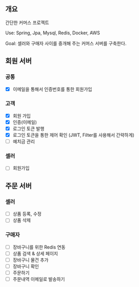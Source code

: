 ## 개요
간단한 커머스 프로젝트

Use: Spring, Jpa, Mysql, Redis, Docker, AWS

Goal: 셀러와 구매자 사이를 중개해 주는 커머스 서버를 구축한다.

## 회원 서버
### 공통
- [x] 이메일을 통해서 인증번호를 통한 회원가입

### 고객
- [x] 회원 가입
- [x] 인증(이메일)
- [x] 로그인 토큰 발행
- [x] 로그인 토큰을 통한 제어 확인 (JWT, Filter를 사용해서 간략하게)
- [ ] 예치금 관리

### 셀러
- [ ] 회원가입

## 주문 서버

### 셀러
- [ ] 상품 등록, 수정
- [ ] 상품 삭제

### 구매자
- [ ] 장바구니를 위한 Redis 연동
- [ ] 상품 검색 & 상세 페이지
- [ ] 장바구니 물건 추가
- [ ] 장바구니 확인
- [ ] 주문하기
- [ ] 주문내역 이메일로 발송하기
